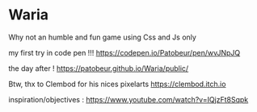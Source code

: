 # Waria
Why not an humble and fun game using Css and Js only

my first try in code pen !!!
https://codepen.io/Patobeur/pen/wvJNpJQ

the day after !
https://patobeur.github.io/Waria/public/

Btw, thx to Clembod for his nices pixelarts
https://clembod.itch.io

inspiration/objectives : https://www.youtube.com/watch?v=IQjzFt8Sqpk
